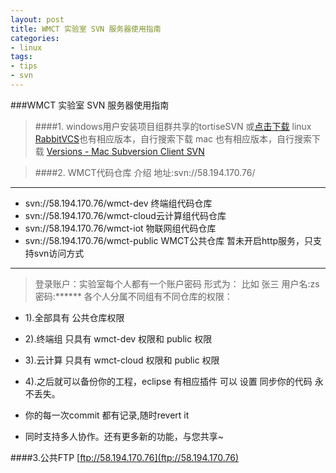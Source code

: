 ```yaml
---
layout: post
title: WMCT 实验室 SVN 服务器使用指南
categories:
- linux
tags:
- tips
- svn
---
```


###WMCT 实验室 SVN 服务器使用指南


>####1. windows用户安装项目组群共享的tortiseSVN 或[点击下载](http://dl.pconline.com.cn/download/53122.html)[](http://tortoisesvn.net/downloads.html)
   linux [RabbitVCS](www.rabbitvcs.org/ )也有相应版本，自行搜索下载
   mac 也有相应版本，自行搜索下载 [Versions - Mac Subversion Client SVN](versionsapp.com)

>####2. WMCT代码仓库 介绍 
    地址:svn://58.194.170.76/

---
* svn://58.194.170.76/wmct-dev 终端组代码仓库
* svn://58.194.170.76/wmct-cloud云计算组代码仓库
* svn://58.194.170.76/wmct-iot 物联网组代码仓库
* svn://58.194.170.76/wmct-public WMCT公共仓库
暂未开启http服务，只支持svn访问方式
---
>登录账户：实验室每个人都有一个账户密码
形式为： 比如  张三 用户名:zs 密码:******
各个人分属不同组有不同仓库的权限：

* 1).全部具有 公共仓库权限

* 2).终端组 只具有 wmct-dev 权限和 public 权限

* 3).云计算 只具有 wmct-cloud 权限和 public 权限

* 4).之后就可以备份你的工程，eclipse 有相应插件 可以 设置 同步你的代码 永不丢失。

* 你的每一次commit 都有记录,随时revert it

* 同时支持多人协作。还有更多新的功能，与您共享~

####3.公共FTP  [ftp://58.194.170.76](ftp://58.194.170.76)
 